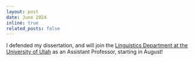 ```yaml
---
layout: post
date: June 2024
inline: true
related_posts: false
---
```


I defended my dissertation, and will join the [Linguistics Department at the University of Utah](https://linguistics.utah.edu/) as an Assistant Professor, starting in August!